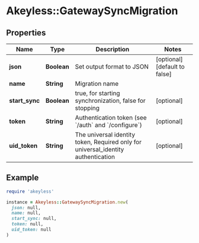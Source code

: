 # Akeyless::GatewaySyncMigration

## Properties

| Name | Type | Description | Notes |
| ---- | ---- | ----------- | ----- |
| **json** | **Boolean** | Set output format to JSON | [optional][default to false] |
| **name** | **String** | Migration name |  |
| **start_sync** | **Boolean** | true, for starting synchronization, false for stopping | [optional] |
| **token** | **String** | Authentication token (see &#x60;/auth&#x60; and &#x60;/configure&#x60;) | [optional] |
| **uid_token** | **String** | The universal identity token, Required only for universal_identity authentication | [optional] |

## Example

```ruby
require 'akeyless'

instance = Akeyless::GatewaySyncMigration.new(
  json: null,
  name: null,
  start_sync: null,
  token: null,
  uid_token: null
)
```

